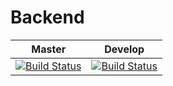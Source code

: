 # Backend
|  Master | Develop   |
|---------|-----------|
|  [![Build Status](https://travis-ci.org/projectsecure/projectsecure-api.svg?branch=master)](https://travis-ci.org/projectsecure/backend) | [![Build Status](https://travis-ci.org/projectsecure/projectsecure-api.svg?branch=develop)](https://travis-ci.org/projectsecure/backend) |

